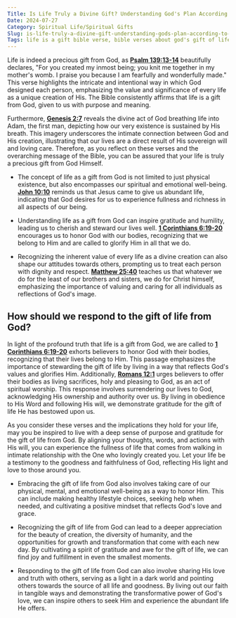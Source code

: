 ```yaml
---
Title: Is Life Truly a Divine Gift? Understanding God's Plan According to the Bible
Date: 2024-07-27
Category: Spiritual Life/Spiritual Gifts
Slug: is-life-truly-a-divine-gift-understanding-gods-plan-according-to-the-bible
Tags: life is a gift bible verse, bible verses about god's gift of life, life is a gift from god scripture, life is a gift from god bible verse, life is a gift from god verse, bible verses about the gift of life, spiritual life, spiritual gifts
---
```

Life is indeed a precious gift from God, as **[Psalm 139:13-14](https://www.bibleref.com/Psalm/139/Psalm-139-13.html)** beautifully declares, "For you created my inmost being; you knit me together in my mother's womb. I praise you because I am fearfully and wonderfully made." This verse highlights the intricate and intentional way in which God designed each person, emphasizing the value and significance of every life as a unique creation of His. The Bible consistently affirms that life is a gift from God, given to us with purpose and meaning.

Furthermore, **[Genesis 2:7](https://www.bibleref.com/Genesis/2/Genesis-2-7.html)** reveals the divine act of God breathing life into Adam, the first man, depicting how our very existence is sustained by His breath. This imagery underscores the intimate connection between God and His creation, illustrating that our lives are a direct result of His sovereign will and loving care. Therefore, as you reflect on these verses and the overarching message of the Bible, you can be assured that your life is truly a precious gift from God Himself.

- The concept of life as a gift from God is not limited to just physical existence, but also encompasses our spiritual and emotional well-being. **[John 10:10](https://www.bibleref.com/John/10/John-10-10.html)** reminds us that Jesus came to give us abundant life, indicating that God desires for us to experience fullness and richness in all aspects of our being.

- Understanding life as a gift from God can inspire gratitude and humility, leading us to cherish and steward our lives well. **[1 Corinthians 6:19-20](https://www.bibleref.com/1-Corinthians/6/1-Corinthians-6-19.html)** encourages us to honor God with our bodies, recognizing that we belong to Him and are called to glorify Him in all that we do.

- Recognizing the inherent value of every life as a divine creation can also shape our attitudes towards others, prompting us to treat each person with dignity and respect. **[Matthew 25:40](https://www.bibleref.com/Matthew/25/Matthew-25-40.html)** teaches us that whatever we do for the least of our brothers and sisters, we do for Christ himself, emphasizing the importance of valuing and caring for all individuals as reflections of God's image.


## How should we respond to the gift of life from God?

In light of the profound truth that life is a gift from God, we are called to **[1 Corinthians 6:19-20](https://www.bibleref.com/1-Corinthians/6/1-Corinthians-6-19.html)** exhorts believers to honor God with their bodies, recognizing that their lives belong to Him. This passage emphasizes the importance of stewarding the gift of life by living in a way that reflects God's values and glorifies Him. Additionally, **[Romans 12:1](https://www.bibleref.com/Romans/12/Romans-12-1.html)** urges believers to offer their bodies as living sacrifices, holy and pleasing to God, as an act of spiritual worship. This response involves surrendering our lives to God, acknowledging His ownership and authority over us. By living in obedience to His Word and following His will, we demonstrate gratitude for the gift of life He has bestowed upon us. 

As you consider these verses and the implications they hold for your life, may you be inspired to live with a deep sense of purpose and gratitude for the gift of life from God. By aligning your thoughts, words, and actions with His will, you can experience the fullness of life that comes from walking in intimate relationship with the One who lovingly created you. Let your life be a testimony to the goodness and faithfulness of God, reflecting His light and love to those around you.

- Embracing the gift of life from God also involves taking care of our physical, mental, and emotional well-being as a way to honor Him. This can include making healthy lifestyle choices, seeking help when needed, and cultivating a positive mindset that reflects God's love and grace.

- Recognizing the gift of life from God can lead to a deeper appreciation for the beauty of creation, the diversity of humanity, and the opportunities for growth and transformation that come with each new day. By cultivating a spirit of gratitude and awe for the gift of life, we can find joy and fulfillment in even the smallest moments.

- Responding to the gift of life from God can also involve sharing His love and truth with others, serving as a light in a dark world and pointing others towards the source of all life and goodness. By living out our faith in tangible ways and demonstrating the transformative power of God's love, we can inspire others to seek Him and experience the abundant life He offers.
